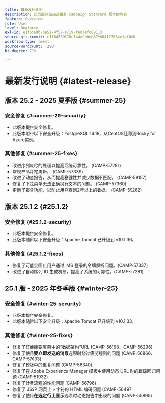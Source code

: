 ```yaml
---
title: 最新发行说明
description: 此页面详细描述最新 Campaign Standard 版本的内容
feature: Overview
role: User
level: Beginner
exl-id: e1f55a9b-be51-4f57-8719-fed7efc89113
source-git-commit: c1f64589578c144a9b8eb879684f27834efaf8d8
workflow-type: tm+mt
source-wordcount: '290'
ht-degree: 77%

---
```



# 最新发行说明 {#latest-release}

<!--
## Release notes {#e-new-release}


This section lists improvements and changes included in the next Campaign Standard release.

>[!CAUTION]
>
>This content is subject to changes without prior notice until the stage environments upgrade date. Learn more in the [Release planning page](../../rn/using/release-planning.md).

-->

## 版本 25.2 - 2025 夏季版 {#summer-25}

### 安全修复 {#summer-25-security}

* 此版本提供安全修复。
* 此版本附带以下安全升级：PostgreSQL 14.18，从CentOS迁移到Rocky for Azure实例。

### 其他修复 {#summer-25-fixes}

* 改进序列耗尽的处理以提高系统可靠性。 (CAMP-57281)
* 常规产品稳定更新。 (CAMP-57339)
* 改进了动态报告，从而提高稳健性并减少数据不匹配。 (CAMP-58157)
* 修复了下拉菜单无法正确换行文本的问题。 (CAMP-57360)
* 更新了报告功能，以防止用户查询2年以上的数据。 (CAMP-59262)

## 版本 25.1.2 {#25.1.2}

### 安全修复 {#25.1.2-security}

* 此版本提供安全修复。
* 此版本随附以下安全升级：Apache Tomcat 已升级到 v10.1.36。

### 其他修复 {#25.1.2-fixes}

* 修复了可能会阻止用户通过 IMS 登录的令牌解析问题。(CAMP-57337)
* 改进了自动序列 ID 生成机制，提高了系统的可靠性。(CAMP-57281)

## 25.1 版 - 2025 年冬季版 {#winter-25}

### 安全修复 {#winter-25-security}

* 此版本提供安全修复。
* 此版本随附以下安全升级：Apache Tomcat 已升级到 v10.1.33。

### 其他修复 {#winter-25-fixes}


* 修复了订阅摘要屏幕中的“数据架构”URL (CAMP-56168、CAMP-56296)
* 修复了使用&#x200B;**要立即发送的消息**&#x200B;选项时绕过疲劳规则的问题 (CAMP-56866、CAMP-57033)
* 修复了模板中的重复问题 (CAMP-56340)
* 修复了在 Adobe Experience Manager 模板中使用动态 URL 时的跟踪回归问题 (CAMP-51932)
* 修复了计费流程的性能问题 (CAMP-56796)
* 修复了 JSSP 网页上 `>` 字符的 HTML 编码问题 (CAMP-56497)
* 修复了使用&#x200B;**在选定行上显示**&#x200B;选项时动态报告中出现的问题 (CAMP-55895)

